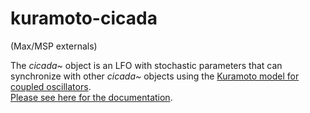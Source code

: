 # kuramoto-cicada

(Max/MSP externals)

The _cicada~_ object is an LFO with stochastic parameters that can synchronize with other _cicada~_ objects using the [Kuramoto model for coupled oscillators](https://en.wikipedia.org/wiki/Kuramoto_model).  
[Please see here for the documentation](https://danielims.github.io/kuramoto-cicada/).
